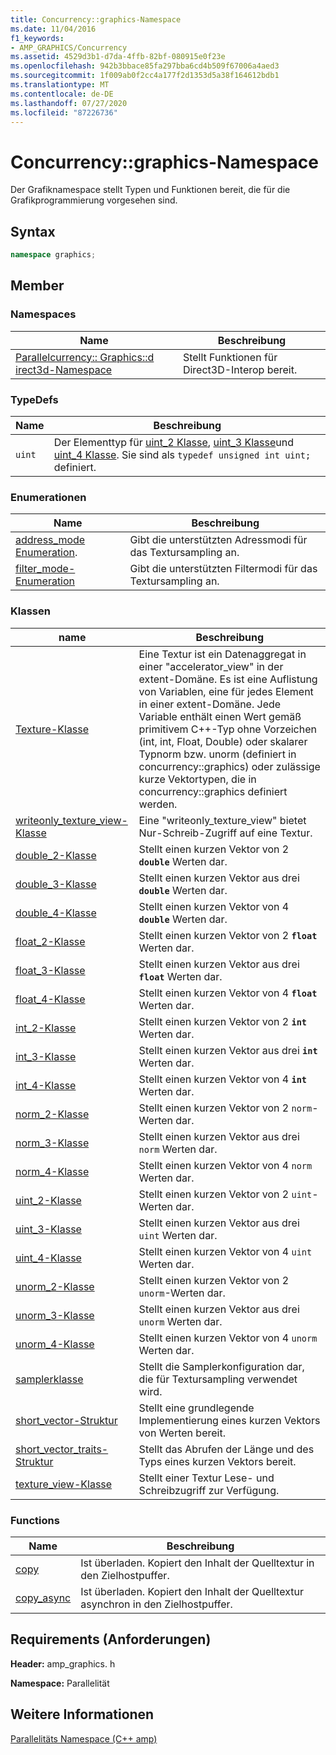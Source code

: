 ```yaml
---
title: Concurrency::graphics-Namespace
ms.date: 11/04/2016
f1_keywords:
- AMP_GRAPHICS/Concurrency
ms.assetid: 4529d3b1-d7da-4ffb-82bf-080915e0f23e
ms.openlocfilehash: 942b3bbace85fa297bba6cd4b509f67006a4aed3
ms.sourcegitcommit: 1f009ab0f2cc4a177f2d1353d5a38f164612bdb1
ms.translationtype: MT
ms.contentlocale: de-DE
ms.lasthandoff: 07/27/2020
ms.locfileid: "87226736"
---
```

# <a name="concurrencygraphics-namespace"></a>Concurrency::graphics-Namespace

Der Grafiknamespace stellt Typen und Funktionen bereit, die für die Grafikprogrammierung vorgesehen sind.

## <a name="syntax"></a>Syntax

```cpp
namespace graphics;
```

## <a name="members"></a>Member

### <a name="namespaces"></a>Namespaces

|Name|Beschreibung|
|----------|-----------------|
|[Parallelcurrency:: Graphics::d irect3d-Namespace](concurrency-graphics-direct3d-namespace.md)|Stellt Funktionen für Direct3D-Interop bereit.|

### <a name="typedefs"></a>TypeDefs

|Name|Beschreibung|
|----------|-----------------|
|`uint`|Der Elementtyp für [uint_2 Klasse](uint-2-class.md), [uint_3 Klasse](uint-3-class.md)und [uint_4 Klasse](uint-4-class.md). Sie sind als `typedef unsigned int uint;` definiert.|

### <a name="enumerations"></a>Enumerationen

|Name|Beschreibung|
|----------|-----------------|
|[address_mode Enumeration](concurrency-graphics-namespace-enums.md#address_mode).|Gibt die unterstützten Adressmodi für das Textursampling an.|
|[filter_mode-Enumeration](concurrency-graphics-namespace-enums.md#filter_mode)|Gibt die unterstützten Filtermodi für das Textursampling an.|

### <a name="classes"></a>Klassen

|name|Beschreibung|
|----------|-----------------|
|[Texture-Klasse](texture-class.md)|Eine Textur ist ein Datenaggregat in einer "accelerator_view" in der extent-Domäne. Es ist eine Auflistung von Variablen, eine für jedes Element in einer extent-Domäne. Jede Variable enthält einen Wert gemäß primitivem C++-Typ ohne Vorzeichen (int, int, Float, Double) oder skalarer Typnorm bzw. unorm (definiert in concurrency::graphics) oder zulässige kurze Vektortypen, die in concurrency::graphics definiert werden.|
|[writeonly_texture_view-Klasse](writeonly-texture-view-class.md)|Eine "writeonly_texture_view" bietet Nur-Schreib-Zugriff auf eine Textur.|
|[double_2-Klasse](double-2-class.md)|Stellt einen kurzen Vektor von 2 **`double`** Werten dar.|
|[double_3-Klasse](double-3-class.md)|Stellt einen kurzen Vektor aus drei **`double`** Werten dar.|
|[double_4-Klasse](double-4-class.md)|Stellt einen kurzen Vektor von 4 **`double`** Werten dar.|
|[float_2-Klasse](float-2-class.md)|Stellt einen kurzen Vektor von 2 **`float`** Werten dar.|
|[float_3-Klasse](float-3-class.md)|Stellt einen kurzen Vektor aus drei **`float`** Werten dar.|
|[float_4-Klasse](float-4-class.md)|Stellt einen kurzen Vektor von 4 **`float`** Werten dar.|
|[int_2-Klasse](int-2-class.md)|Stellt einen kurzen Vektor von 2 **`int`** Werten dar.|
|[int_3-Klasse](int-3-class.md)|Stellt einen kurzen Vektor aus drei **`int`** Werten dar.|
|[int_4-Klasse](int-4-class.md)|Stellt einen kurzen Vektor von 4 **`int`** Werten dar.|
|[norm_2-Klasse](norm-2-class.md)|Stellt einen kurzen Vektor von 2 `norm`-Werten dar.|
|[norm_3-Klasse](norm-3-class.md)|Stellt einen kurzen Vektor aus drei `norm` Werten dar.|
|[norm_4-Klasse](norm-4-class.md)|Stellt einen kurzen Vektor von 4 `norm` Werten dar.|
|[uint_2-Klasse](uint-2-class.md)|Stellt einen kurzen Vektor von 2 `uint`-Werten dar.|
|[uint_3-Klasse](uint-3-class.md)|Stellt einen kurzen Vektor aus drei `uint` Werten dar.|
|[uint_4-Klasse](uint-4-class.md)|Stellt einen kurzen Vektor von 4 `uint` Werten dar.|
|[unorm_2-Klasse](unorm-2-class.md)|Stellt einen kurzen Vektor von 2 `unorm`-Werten dar.|
|[unorm_3-Klasse](unorm-3-class.md)|Stellt einen kurzen Vektor aus drei `unorm` Werten dar.|
|[unorm_4-Klasse](unorm-4-class.md)|Stellt einen kurzen Vektor von 4 `unorm` Werten dar.|
|[samplerklasse](sampler-class.md)|Stellt die Samplerkonfiguration dar, die für Textursampling verwendet wird.|
|[short_vector-Struktur](short-vector-structure.md)|Stellt eine grundlegende Implementierung eines kurzen Vektors von Werten bereit.|
|[short_vector_traits-Struktur](short-vector-traits-structure.md)|Stellt das Abrufen der Länge und des Typs eines kurzen Vektors bereit.|
|[texture_view-Klasse](texture-view-class.md)|Stellt einer Textur Lese- und Schreibzugriff zur Verfügung.|

### <a name="functions"></a>Functions

|Name|Beschreibung|
|----------|-----------------|
|[copy](concurrency-graphics-namespace-functions.md#copy)|Ist überladen. Kopiert den Inhalt der Quelltextur in den Zielhostpuffer.|
|[copy_async](concurrency-graphics-namespace-functions.md#copy_async)|Ist überladen. Kopiert den Inhalt der Quelltextur asynchron in den Zielhostpuffer.|

## <a name="requirements"></a>Requirements (Anforderungen)

**Header:** amp_graphics. h

**Namespace:** Parallelität

## <a name="see-also"></a>Weitere Informationen

[Parallelitäts Namespace (C++ amp)](concurrency-namespace-cpp-amp.md)
